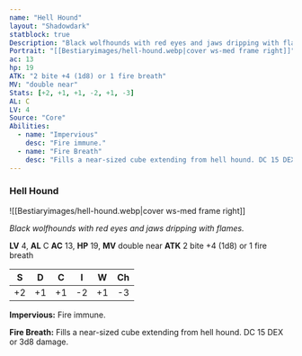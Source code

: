 ```yaml
---
name: "Hell Hound"
layout: "Shadowdark"
statblock: true
Description: "Black wolfhounds with red eyes and jaws dripping with flames."
Portrait: "[[Bestiaryimages/hell-hound.webp|cover ws-med frame right]]"
ac: 13
hp: 19
ATK: "2 bite +4 (1d8) or 1 fire breath"
MV: "double near"
Stats: [+2, +1, +1, -2, +1, -3]
AL: C
LV: 4
Source: "Core"
Abilities:
  - name: "Impervious"
    desc: "Fire immune."
  - name: "Fire Breath"
    desc: "Fills a near-sized cube extending from hell hound. DC 15 DEX or 3d8 damage."
---
```


### Hell Hound

![[Bestiaryimages/hell-hound.webp|cover ws-med frame right]]

_Black wolfhounds with red eyes and jaws dripping with flames._

**LV** 4, **AL** C
**AC** 13, **HP** 19, **MV** double near
**ATK** 2 bite +4 (1d8) or 1 fire breath

|  S  |  D  |  C  |  I  |  W  |  Ch  |
|:---:|:---:|:---:|:---:|:---:|:----:|
| +2 | +1 | +1 | -2 | +1 | -3 |

**Impervious:** Fire immune.

**Fire Breath:** Fills a near-sized cube extending from hell hound. DC 15 DEX or 3d8 damage.

